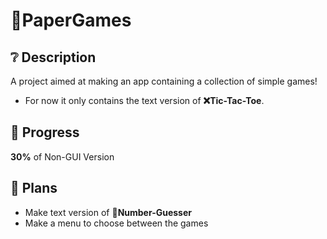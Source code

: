 # 📝PaperGames
## ❔ Description
A project aimed at making an app containing a collection of simple games!
- For now it only contains the text version of **❌Tic-Tac-Toe**.
## 🚀 Progress
**30%** of Non-GUI Version
## 📜 Plans
- Make text version of **🔢Number-Guesser**
- Make a menu to choose between the games
